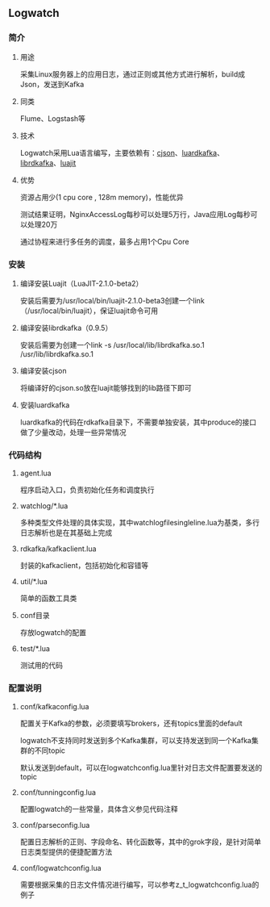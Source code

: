 Logwatch
----------

### 简介

1. 用途

    采集Linux服务器上的应用日志，通过正则或其他方式进行解析，build成Json，发送到Kafka

2. 同类

    Flume、Logstash等

3. 技术

    Logwatch采用Lua语言编写，主要依赖有：[cjson](https://github.com/mpx/lua-cjson/)、[luardkafka](https://github.com/mistsv/luardkafka)、[librdkafka](https://github.com/edenhill/librdkafka)、[luajit](http://luajit.org/download.html)

4. 优势

    资源占用少(1 cpu core , 128m memory)，性能优异

    测试结果证明，NginxAccessLog每秒可以处理5万行，Java应用Log每秒可以处理20万

    通过协程来进行多任务的调度，最多占用1个Cpu Core

### 安装

1. 编译安装Luajit（LuaJIT-2.1.0-beta2）

    安装后需要为/usr/local/bin/luajit-2.1.0-beta3创建一个link（/usr/local/bin/luajit），保证luajit命令可用

2. 编译安装librdkafka（0.9.5）

    安装后需要为创建一个link -s /usr/local/lib/librdkafka.so.1 /usr/lib/librdkafka.so.1

3. 编译安装cjson

    将编译好的cjson.so放在luajit能够找到的lib路径下即可

4. 安装luardkafka

    luardkafka的代码在rdkafka目录下，不需要单独安装，其中produce的接口做了少量改动，处理一些异常情况


### 代码结构

1. agent.lua

    程序启动入口，负责初始化任务和调度执行

2. watchlog/*.lua

    多种类型文件处理的具体实现，其中watchlogfilesingleline.lua为基类，多行日志解析也是在其基础上完成

3. rdkafka/kafkaclient.lua

    封装的kafkaclient，包括初始化和容错等

4. util/*.lua

    简单的函数工具类

5. conf目录

    存放logwatch的配置

6. test/*.lua

    测试用的代码


### 配置说明

1. conf/kafkaconfig.lua

    配置关于Kafka的参数，必须要填写brokers，还有topics里面的default

    logwatch不支持同时发送到多个Kafka集群，可以支持发送到同一个Kafka集群的不同topic

    默认发送到default，可以在logwatchconfig.lua里针对日志文件配置要发送的topic

2. conf/tunningconfig.lua

    配置logwatch的一些常量，具体含义参见代码注释

3. conf/parseconfig.lua

    配置日志解析的正则、字段命名、转化函数等，其中的grok字段，是针对简单日志类型提供的便捷配置方法

4. conf/logwatchconfig.lua

    需要根据采集的日志文件情况进行编写，可以参考z_t_logwatchconfig.lua的例子
